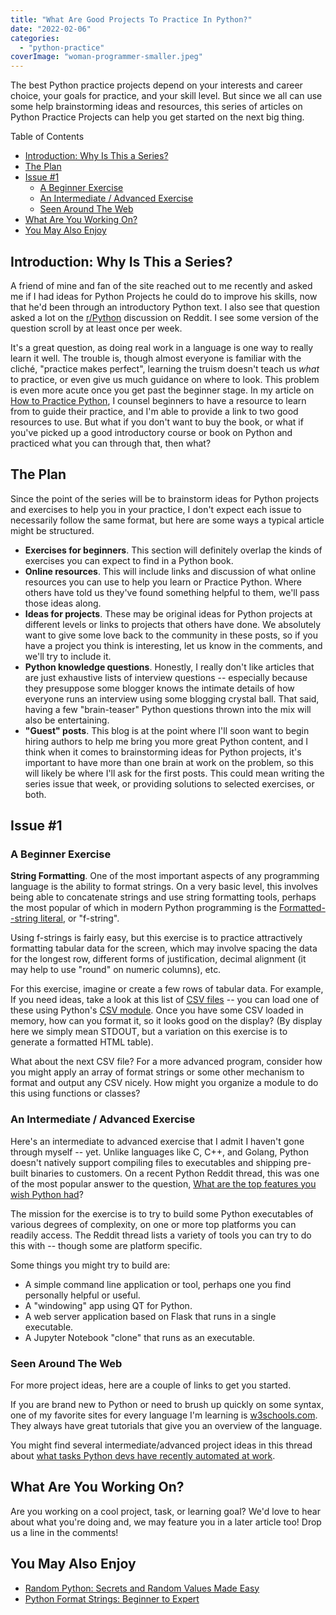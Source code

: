 ```yaml
---
title: "What Are Good Projects To Practice In Python?"
date: "2022-02-06"
categories: 
  - "python-practice"
coverImage: "woman-programmer-smaller.jpeg"
---
```


The best Python practice projects depend on your interests and career choice, your goals for practice, and your skill level. But since we all can use some help brainstorming ideas and resources, this series of articles on Python Practice Projects can help you get started on the next big thing.

Table of Contents

- [Introduction: Why Is This a Series?](#introduction-why-is-this-a-series)
- [The Plan](#the-plan)
- [Issue #1](#issue-1)
    - [A Beginner Exercise](#a-beginner-exercise)
    - [An Intermediate / Advanced Exercise](#an-intermediate-advanced-exercise)
    - [Seen Around The Web](#seen-around-the-web)
- [What Are You Working On?](#what-are-you-working-on)
- [You May Also Enjoy](#htoc-you-may-also-enjoy)

## Introduction: Why Is This a Series?

A friend of mine and fan of the site reached out to me recently and asked me if I had ideas for Python Projects he could do to improve his skills, now that he'd been through an introductory Python text. I also see that question asked a lot on the [r/Python](https://www.reddit.com/r/Python/) discussion on Reddit. I see some version of the question scroll by at least once per week.

It's a great question, as doing real work in a language is one way to really learn it well. The trouble is, though almost everyone is familiar with the cliché, "practice makes perfect", learning the truism doesn't teach us _what_ to practice, or even give us much guidance on where to look. This problem is even more acute once you get past the beginner stage. In my article on [How to Practice Python](https://codesolid.com/how-to-practice-python/#setting-up-your-environment-for-success), I counsel beginners to have a resource to learn from to guide their practice, and I'm able to provide a link to two good resources to use. But what if you don't want to buy the book, or what if you've picked up a good introductory course or book on Python and practiced what you can through that, then what?

## The Plan

Since the point of the series will be to brainstorm ideas for Python projects and exercises to help you in your practice, I don't expect each issue to necessarily follow the same format, but here are some ways a typical article might be structured.

- **Exercises for beginners**. This section will definitely overlap the kinds of exercises you can expect to find in a Python book.
- **Online resources**. This will include links and discussion of what online resources you can use to help you learn or Practice Python. Where others have told us they've found something helpful to them, we'll pass those ideas along.
- **Ideas for projects**. These may be original ideas for Python projects at different levels or links to projects that others have done. We absolutely want to give some love back to the community in these posts, so if you have a project you think is interesting, let us know in the comments, and we'll try to include it.
- **Python knowledge questions**. Honestly, I really don't like articles that are just exhaustive lists of interview questions -- especially because they presuppose some blogger knows the intimate details of how everyone runs an interview using some blogging crystal ball. That said, having a few "brain-teaser" Python questions thrown into the mix will also be entertaining.
- **"Guest" posts**. This blog is at the point where I'll soon want to begin hiring authors to help me bring you more great Python content, and I think when it comes to brainstorming ideas for Python projects, it's important to have more than one brain at work on the problem, so this will likely be where I'll ask for the first posts. This could mean writing the series issue that week, or providing solutions to selected exercises, or both.

## Issue #1

### A Beginner Exercise

**String Formatting**. One of the most important aspects of any programming language is the ability to format strings. On a very basic level, this involves being able to concatenate strings and use string formatting tools, perhaps the most popular of which in modern Python programming is the [Formatted--string literal](https://docs.python.org/3/tutorial/inputoutput.html#formatted-string-literals), or "f-string".

Using f-strings is fairly easy, but this exercise is to practice attractively formatting tabular data for the screen, which may involve spacing the data for the longest row, different forms of justification, decimal alignment (it may help to use "round" on numeric columns), etc.

For this exercise, imagine or create a few rows of tabular data. For example, If you need ideas, take a look at this list of [CSV files](https://people.sc.fsu.edu/~jburkardt/data/csv/csv.html) -- you can load one of these using Python's [CSV module](https://docs.python.org/3/library/csv.html). Once you have some CSV loaded in memory, how can you format it, so it looks good on the display? (By display here we simply mean STDOUT, but a variation on this exercise is to generate a formatted HTML table).  
  
What about the next CSV file? For a more advanced program, consider how you might apply an array of format strings or some other mechanism to format and output any CSV nicely. How might you organize a module to do this using functions or classes?

### An Intermediate / Advanced Exercise

Here's an intermediate to advanced exercise that I admit I haven't gone through myself -- yet. Unlike languages like C, C++, and Golang, Python doesn't natively support compiling files to executables and shipping pre-built binaries to customers. On a recent Python Reddit thread, this was one of the most popular answer to the question, [What are the top features you wish Python had](https://www.reddit.com/r/Python/comments/scbotw/what_are_the_top_features_you_wish_python_had/)?

The mission for the exercise is to try to build some Python executables of various degrees of complexity, on one or more top platforms you can readily access. The Reddit thread lists a variety of tools you can try to do this with -- though some are platform specific.

Some things you might try to build are:

- A simple command line application or tool, perhaps one you find personally helpful or useful.
- A "windowing" app using QT for Python.
- A web server application based on Flask that runs in a single executable.
- A Jupyter Notebook "clone" that runs as an executable.

### Seen Around The Web

For more project ideas, here are a couple of links to get you started.

If you are brand new to Python or need to brush up quickly on some syntax, one of my favorite sites for every language I'm learning is [w3schools.com](https://www.w3schools.com/python/default.asp). They always have great tutorials that give you an overview of the language.

You might find several intermediate/advanced project ideas in this thread about [what tasks Python devs have recently automated at work](https://www.reddit.com/r/Python/comments/slqxbt/what_have_you_recently_automated_at_work_using/).

## What Are You Working On?

Are you working on a cool project, task, or learning goal? We'd love to hear about what you're doing and, we may feature you in a later article too! Drop us a line in the comments!

## You May Also Enjoy

- [Random Python: Secrets and Random Values Made Easy](https://codesolid.com/random-python-secrets-and-random-values-made-easy/)
- [Python Format Strings: Beginner to Expert](https://codesolid.com/python-format-strings/)
